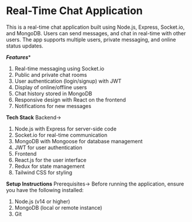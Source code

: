 # Real-Time Chat Application
This is a real-time chat application built using Node.js, Express, Socket.io, and MongoDB. Users can send messages, and chat in real-time with other users. The app supports multiple users, private messaging, and online status updates.

*****Features******
1. Real-time messaging using Socket.io
2. Public and private chat rooms
3. User authentication (login/signup) with JWT
4. Display of online/offline users
5. Chat history stored in MongoDB
6. Responsive design with React on the frontend
7. Notifications for new messages

******Tech Stack******
Backend->
1. Node.js with Express for server-side code
2. Socket.io for real-time communication
3. MongoDB with Mongoose for database management
4. JWT for user authentication
5. Frontend
6. React.js for the user interface
7. Redux for state management
8. Tailwind CSS for styling


******Setup Instructions******
Prerequisites->
Before running the application, ensure you have the following installed:

1. Node.js (v14 or higher)
2. MongoDB (local or remote instance)
3. Git
